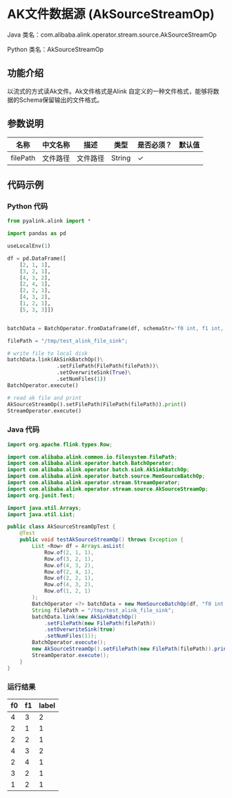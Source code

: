 # AK文件数据源 (AkSourceStreamOp)
Java 类名：com.alibaba.alink.operator.stream.source.AkSourceStreamOp

Python 类名：AkSourceStreamOp


## 功能介绍
以流式的方式读Ak文件。Ak文件格式是Alink 自定义的一种文件格式，能够将数据的Schema保留输出的文件格式。

## 参数说明

| 名称 | 中文名称 | 描述 | 类型 | 是否必须？ | 默认值 |
| --- | --- | --- | --- | --- | --- |
| filePath | 文件路径 | 文件路径 | String | ✓ |  |

## 代码示例
### Python 代码
```python
from pyalink.alink import *

import pandas as pd

useLocalEnv(1)

df = pd.DataFrame([
    [2, 1, 1],
    [3, 2, 1],
    [4, 3, 2],
    [2, 4, 1],
    [2, 2, 1],
    [4, 3, 2],
    [1, 2, 1],
    [5, 3, 3]])


batchData = BatchOperator.fromDataframe(df, schemaStr='f0 int, f1 int, label int')

filePath = "/tmp/test_alink_file_sink";

# write file to local disk
batchData.link(AkSinkBatchOp()\
				.setFilePath(FilePath(filePath))\
				.setOverwriteSink(True)\
				.setNumFiles(1))
BatchOperator.execute()

# read ak file and print
AkSourceStreamOp().setFilePath(FilePath(filePath)).print()
StreamOperator.execute()
```
### Java 代码
```java
import org.apache.flink.types.Row;

import com.alibaba.alink.common.io.filesystem.FilePath;
import com.alibaba.alink.operator.batch.BatchOperator;
import com.alibaba.alink.operator.batch.sink.AkSinkBatchOp;
import com.alibaba.alink.operator.batch.source.MemSourceBatchOp;
import com.alibaba.alink.operator.stream.StreamOperator;
import com.alibaba.alink.operator.stream.source.AkSourceStreamOp;
import org.junit.Test;

import java.util.Arrays;
import java.util.List;

public class AkSourceStreamOpTest {
	@Test
	public void testAkSourceStreamOp() throws Exception {
		List <Row> df = Arrays.asList(
			Row.of(2, 1, 1),
			Row.of(3, 2, 1),
			Row.of(4, 3, 2),
			Row.of(2, 4, 1),
			Row.of(2, 2, 1),
			Row.of(4, 3, 2),
			Row.of(1, 2, 1)
		);
		BatchOperator <?> batchData = new MemSourceBatchOp(df, "f0 int, f1 int, label int");
		String filePath = "/tmp/test_alink_file_sink";
		batchData.link(new AkSinkBatchOp()
			.setFilePath(new FilePath(filePath))
			.setOverwriteSink(true)
			.setNumFiles(1));
		BatchOperator.execute();
		new AkSourceStreamOp().setFilePath(new FilePath(filePath)).print();
		StreamOperator.execute();
	}
}
```

### 运行结果
f0|f1|label
---|---|-----
4|3|2
2|1|1
2|2|1
4|3|2
2|4|1
3|2|1
1|2|1
